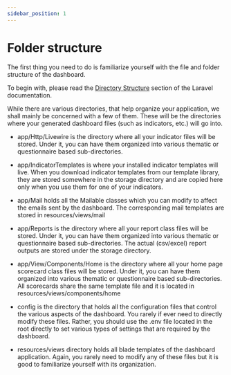 ```yaml
---
sidebar_position: 1
---
```


# Folder structure

The first thing you need to do is familiarize yourself with the file and folder structure of the dashboard.

To begin with, please read the [Directory Structure](https://laravel.com/docs/structure) section of the Laravel documentation.

While there are various directories, that help organize your application, we shall mainly be concerned with a few of them.
These will be the directories where your generated dashboard files (such as indicators, etc.) will go into.

- <span className='text--danger text--light'>app/Http/Livewire</span> is the directory where all your indicator files will be stored. Under it, you can have them organized into various thematic or questionnaire based sub-directories.

- <span className='text--danger text--light'>app/IndicatorTemplates</span> is where your installed indicator templates will live. When you download indicator templates from our template library, they are stored somewhere in the storage directory and are copied here only when you use them for one of your indicators.

- <span className='text--danger text--light'>app/Mail</span> holds all the Mailable classes which you can modify to affect the emails sent by the dashboard. The corresponding mail templates are stored in <span className='text--danger text--light'>resources/views/mail</span>

- <span className='text--danger text--light'>app/Reports</span> is the directory where all your report class files will be stored. Under it, you can have them organized into various thematic or questionnaire based sub-directories. The actual (csv/excel) report outputs are stored under the <span className='text--danger text--light'>storage</span> directory.

- <span className='text--danger text--light'>app/View/Components/Home</span> is the directory where all your home page scorecard class files will be stored. Under it, you can have them organized into various thematic or questionnaire based sub-directories. All scorecards share the same template file and it is located in <span className='text--danger text--light'>resources/views/components/home</span>

- <span className='text--danger text--light'>config</span> is the directory that holds all the configuration files that control the various aspects of the dashboard. You rarely if ever need to directly modify these files. Rather, you should use the <span className='text--danger text--light'>.env</span> file located in the root directly to set various types of settings that are required by the dashboard.

- <span className='text--danger text--light'>resources/views</span> directory holds all blade templates of the dashboard application. Again, you rarely need to modify any of these files but it is good to familiarize yourself with its organization.